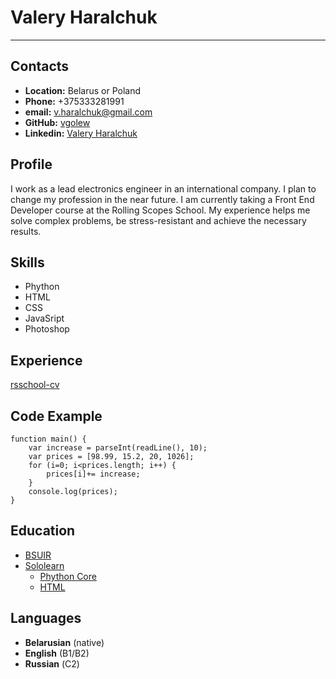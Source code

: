 # Valery Haralchuk
****
## Contacts
* **Location:** Belarus or Poland
* **Phone:** +375333281991
* **email:** v.haralchuk@gmail.com
* **GitHub:** [vgolew](https://github.com/vgolew)
* **Linkedin:** [Valery Haralchuk](https://www.linkedin.com/in/valery-haralchuk-b5222b24b/)

## Profile
I work as a lead electronics engineer in an international company.
I plan to change my profession in the near future. I am currently taking a Front End Developer course at the Rolling Scopes School. 
My experience helps me solve complex problems, be stress-resistant and achieve the necessary results.

## Skills
* Phython
* HTML
* CSS
* JavaSript
* Photoshop

## Experience
[rsschool-cv](https://vgolew.github.io/rsschool-cv/cv)

## Code Example
```
function main() {
    var increase = parseInt(readLine(), 10);
    var prices = [98.99, 15.2, 20, 1026];
    for (i=0; i<prices.length; i++) {
        prices[i]+= increase;
    }
    console.log(prices);
}

```

## Education
* [BSUIR](https://www.bsuir.by/en/)
* [Sololearn](https://www.sololearn.com/)
    * [Phython Core](https://www.sololearn.com/certificates/course/en/26433860/1073/landscape/png)
    * [HTML](https://www.sololearn.com/Certificate/1014-26433860/jpg)

## Languages
* **Belarusian** (native)
* **English** (B1/B2)
* **Russian** (С2)
